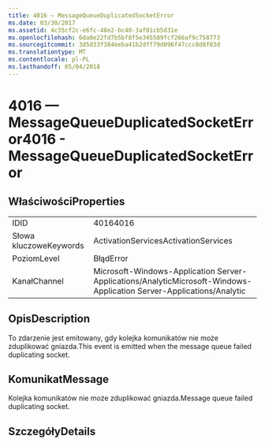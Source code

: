```yaml
---
title: 4016 — MessageQueueDuplicatedSocketError
ms.date: 03/30/2017
ms.assetid: 4c35cf2c-e6fc-48e2-bc40-3af01cb5d31e
ms.openlocfilehash: 6da0e22fd7b5bf8f5e345589fcf266af9c758773
ms.sourcegitcommit: 3d5d33f384eeba41b2dff79d096f47ccc8d8f03d
ms.translationtype: MT
ms.contentlocale: pl-PL
ms.lasthandoff: 05/04/2018
---
```

# <a name="4016---messagequeueduplicatedsocketerror"></a><span data-ttu-id="70978-102">4016 — MessageQueueDuplicatedSocketError</span><span class="sxs-lookup"><span data-stu-id="70978-102">4016 - MessageQueueDuplicatedSocketError</span></span>
## <a name="properties"></a><span data-ttu-id="70978-103">Właściwości</span><span class="sxs-lookup"><span data-stu-id="70978-103">Properties</span></span>  
  
|||  
|-|-|  
|<span data-ttu-id="70978-104">ID</span><span class="sxs-lookup"><span data-stu-id="70978-104">ID</span></span>|<span data-ttu-id="70978-105">4016</span><span class="sxs-lookup"><span data-stu-id="70978-105">4016</span></span>|  
|<span data-ttu-id="70978-106">Słowa kluczowe</span><span class="sxs-lookup"><span data-stu-id="70978-106">Keywords</span></span>|<span data-ttu-id="70978-107">ActivationServices</span><span class="sxs-lookup"><span data-stu-id="70978-107">ActivationServices</span></span>|  
|<span data-ttu-id="70978-108">Poziom</span><span class="sxs-lookup"><span data-stu-id="70978-108">Level</span></span>|<span data-ttu-id="70978-109">Błąd</span><span class="sxs-lookup"><span data-stu-id="70978-109">Error</span></span>|  
|<span data-ttu-id="70978-110">Kanał</span><span class="sxs-lookup"><span data-stu-id="70978-110">Channel</span></span>|<span data-ttu-id="70978-111">Microsoft-Windows-Application Server-Applications/Analytic</span><span class="sxs-lookup"><span data-stu-id="70978-111">Microsoft-Windows-Application Server-Applications/Analytic</span></span>|  
  
## <a name="description"></a><span data-ttu-id="70978-112">Opis</span><span class="sxs-lookup"><span data-stu-id="70978-112">Description</span></span>  
 <span data-ttu-id="70978-113">To zdarzenie jest emitowany, gdy kolejka komunikatów nie może zduplikować gniazda.</span><span class="sxs-lookup"><span data-stu-id="70978-113">This event is emitted when the message queue failed duplicating socket.</span></span>  
  
## <a name="message"></a><span data-ttu-id="70978-114">Komunikat</span><span class="sxs-lookup"><span data-stu-id="70978-114">Message</span></span>  
 <span data-ttu-id="70978-115">Kolejka komunikatów nie może zduplikować gniazda.</span><span class="sxs-lookup"><span data-stu-id="70978-115">Message queue failed duplicating socket.</span></span>  
  
## <a name="details"></a><span data-ttu-id="70978-116">Szczegóły</span><span class="sxs-lookup"><span data-stu-id="70978-116">Details</span></span>
